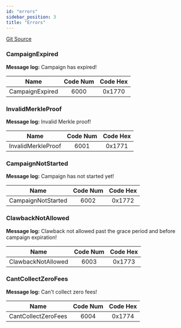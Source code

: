 ```yaml
---
id: "errors"
sidebar_position: 3
title: "Errors"
---
```


[Git Source](https://github.com/sablier-labs/solsab/blob/main/programs/merkle_instant/src/utils/errors.rs)

### CampaignExpired

**Message log:** Campaign has expired!

| Name            | Code Num | Code Hex |
| --------------- | :------: | :------: |
| CampaignExpired |   6000   |  0x1770  |

### InvalidMerkleProof

**Message log:** Invalid Merkle proof!

| Name               | Code Num | Code Hex |
| ------------------ | :------: | :------: |
| InvalidMerkleProof |   6001   |  0x1771  |

### CampaignNotStarted

**Message log:** Campaign has not started yet!

| Name               | Code Num | Code Hex |
| ------------------ | :------: | :------: |
| CampaignNotStarted |   6002   |  0x1772  |

### ClawbackNotAllowed

**Message log:** Clawback not allowed past the grace period and before campaign expiration!

| Name               | Code Num | Code Hex |
| ------------------ | :------: | :------: |
| ClawbackNotAllowed |   6003   |  0x1773  |

### CantCollectZeroFees

**Message log:** Can't collect zero fees!

| Name                | Code Num | Code Hex |
| ------------------- | :------: | :------: |
| CantCollectZeroFees |   6004   |  0x1774  |
